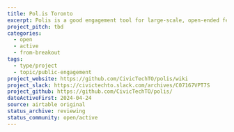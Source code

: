 ```yaml
---
title: Pol.is Toronto
excerpt: Polis is a good engagement tool for large-scale, open-ended feedback gathering.
project_pitch: tbd
categories:
  - open
  - active
  - from-breakout
tags:
  - type/project
  - topic/public-engagement
project_website: https://github.com/CivicTechTO/polis/wiki
project_slack: https://civictechto.slack.com/archives/C07167VPT7S
project_github: https://github.com/CivicTechTO/polis/
dateActiveFirst: 2024-04-24
source: airtable original
status_archive: reviewing
status_community: open/active
---
```

